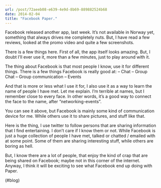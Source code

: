 ```yaml
---
url: /post/72aeeb08-e639-4e9d-8b69-889882524b68
date: 2014-02-04
title: "Facebook Paper."
---
```


Facebook released another app, last week. It&#8217;s not available in Norway yet, something that always drives me completely nuts. But, I have read a few reviews, looked at the promo video and quite a few screenshots.



There is a few things here. First of all, the app itself looks amazing. But, I doubt I&#8217;ll ever use it, more than a few minutes, just to play around with it.



The thing about Facebook is that most people I know, use it for different things. There is a few things Facebook is really good at: &#8211; Chat &#8211; Group Chat &#8211; Group communication &#8211; Events



And that is more or less what I use it for, I also use it as a way to learn the name of people I have met. Let me explain. I&#8217;m terrible at names, but I remember close to every face. In other words, it&#8217;s a good way to connect the face to the name, after &#8220;networking-events&#8221;.



You can see it above, but Facebook is mainly some kind of communication device for me. While others use it to share pictures, and stuff like that.



Here is the thing, I use twitter to follow persons that are sharing information that I find entertaining. I don&#8217;t care if I know them or not. While Facebook is just a huge collection of people I have met, talked or chatted / emailed with at some point. Some of them are sharing interesting stuff, while others are boring as hell.



But, I know there are a lot of people, that enjoy the kind of crap that are being shared on Facebook; maybe not in this corner of the internet. Anyway, I think it will be exciting to see what Facebook end up doing with Paper.



(#blog)